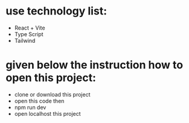# use technology list:

* React + Vite
* Type Script
* Tailwind

# given below the instruction how to open this project:

* clone or download this project
* open this code then
* npm run dev
* open localhost this project
